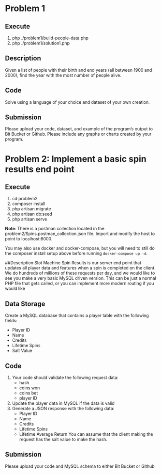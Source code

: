 # Problem 1
## Execute

1. php ./problem1/build-people-data.php
1. php ./problem1/solution1.php

## Description
Given a list of people with their birth and end years (all between 1900 and 2000), find the year with the most number of people alive.
## Code
Solve using a language of your choice and dataset of your own creation.
## Submission

Please upload your code, dataset, and example of the program’s output to Bit Bucket or Github. Please include any graphs or charts created by your program.


# Problem 2: Implement a basic spin results end point
## Execute

1. cd problem2
1. composer install
1. php artisan migrate
1. php artisan db:seed
1. php artisan serve

**Note**: There is a postman collection located in the problem2/Spins.postman_collection.json file. Import and modify
 the host to point to localhost:8000.
 
You may also use docker and docker-compose, but you will need to still do the composer install setup above before running `docker-compose up -d`.


##Description
Slot Machine Spin Results is our server end point that updates all player data and features when a spin is completed on the client. We do hundreds of millions of these requests per day, and we would like to see you make a very basic MySQL driven version.
This can be just a normal PHP file that gets called, or you can implement more modern routing if you would like
## Data Storage
Create a MySQL database that contains a player table with the following fields:
* Player ID
* Name
* Credits
* Lifetime Spins
* Salt Value
## Code
1. Your code should validate the following request data:
    * hash
    * coins won
    * coins bet
    * player ID
1. Update the player data in MySQL if the data is valid
1. Generate a JSON response with the following data:
    * Player ID
    * Name
    * Credits
    * Lifetime Spins
    * Lifetime Average Return
You can assume that the client making the request has the salt value to make the hash.
## Submission
Please upload your code and MySQL schema to either Bit Bucket or Github